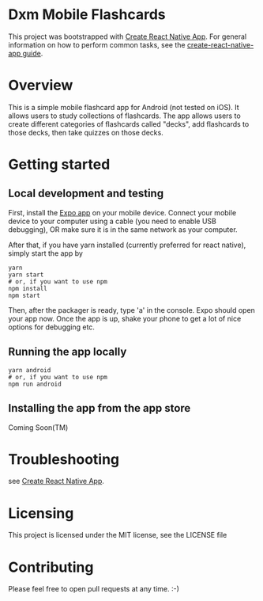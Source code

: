 # Dxm Mobile Flashcards

This project was bootstrapped with [Create React Native App](https://github.com/react-community/create-react-native-app).
For general information on how to perform common tasks, see the [create-react-native-app guide](https://github.com/react-community/create-react-native-app/blob/master/react-native-scripts/template/README.md).

# Overview

This is a simple mobile flashcard app for Android (not tested on iOS).
It allows users to study collections of flashcards. 
The app allows users to create different categories of flashcards called "decks", 
add flashcards to those decks, then take quizzes on those decks.

# Getting started

## Local development and testing

First, install the [Expo app](https://expo.io) on your mobile device. 
Connect your mobile device to your computer using a cable (you need to enable USB debugging),
OR make sure it is in the same network as your computer.

After that, if you have yarn installed (currently preferred for react native), simply start the app by
```
yarn
yarn start
# or, if you want to use npm
npm install
npm start
```
Then, after the packager is ready, type 'a' in the console. Expo should open your app now.
Once the app is up, shake your phone to get a lot of nice options for debugging etc.
 
## Running the app locally 
```
yarn android
# or, if you want to use npm
npm run android
```

## Installing the app from the app store
Coming Soon(TM)

# Troubleshooting
see [Create React Native App](https://github.com/react-community/create-react-native-app).

# Licensing
This project is licensed under the MIT license, see the LICENSE file

# Contributing
Please feel free to open pull requests at any time. :-)
